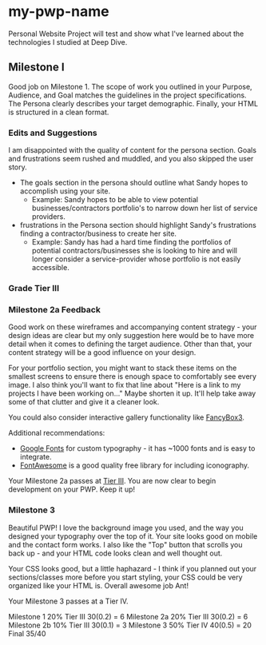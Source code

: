 # my-pwp-name
Personal Website Project will test and show what I've learned about the technologies I studied at Deep Dive.

## Milestone I 
  Good job on Milestone 1. The scope of work you outlined in your Purpose, Audience, and Goal matches the guidelines in the project specifications. The Persona clearly describes your target demographic. Finally, your HTML is structured in a clean format.
### Edits and Suggestions
  I am disappointed with the quality of content for the persona section. Goals and frustrations seem rushed and muddled, and you also skipped the user story.
* The goals section in the persona should outline what Sandy hopes to accomplish using your site.
  * Example: Sandy hopes to be able to view potential businesses/contractors portfolio's to narrow down her list of service providers.
* frustrations in the Persona section should highlight Sandy's frustrations finding a contractor/business to create her site.
  * Example: Sandy has had a hard time finding the portfolios of potential contractors/businesses she is looking to hire and will longer consider a service-provider whose portfolio is not easily accessible.

### Grade Tier III


### Milestone 2a Feedback
Good work on these wireframes and accompanying content strategy - your design ideas are clear but my only suggestion here would be to have more detail when it comes to defining the target audience. Other than that, your content strategy will be a good influence on your design.

For your portfolio section, you might want to stack these items on the smallest screens to ensure there is enough space to comfortably see every image. I also think you'll want to fix that line about "Here is a link to my projects I have been working on..." Maybe shorten it up. It'll help take away some of that clutter and give it a cleaner look.

You could also consider interactive gallery functionality like [FancyBox3](http://fancyapps.com/fancybox/3/).

Additional recommendations:
- [Google Fonts](https://fonts.google.com/) for custom typography - it has ~1000 fonts and is easy to integrate.
- [FontAwesome](https://fontawesome.com/) is a good quality free library for including iconography.

Your Milestone 2a passes at [Tier III](https://bootcamp-coders.cnm.edu/projects/personal/rubric/). You are now clear to begin development on your PWP. Keep it up!

### Milestone 3
Beautiful PWP! I love the background image you used, and the way you designed your typography over the top of it. Your site looks good on mobile and the contact form works. I also like the "Top" button that scrolls you back up - and your HTML code looks clean and well thought out. 

Your CSS looks good, but a little haphazard - I think if you planned out your sections/classes more before you start styling, your CSS could be very organized like your HTML is. Overall awesome job Ant!

Your Milestone 3 passes at a Tier IV.

Milestone 1 20% Tier III 30(0.2) = 6
Milestone 2a 20% Tier III 30(0.2) = 6
Milestone 2b 10% Tier III 30(0.1) = 3
Milestone 3 50% Tier IV 40(0.5) = 20
Final 35/40
